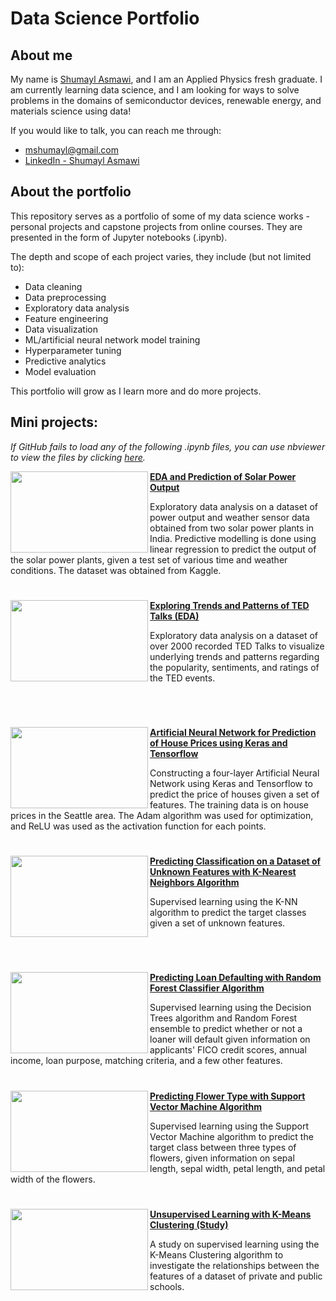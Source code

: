 # Data Science Portfolio

## About me

My name is [Shumayl Asmawi](https://www.linkedin.com/in/shumayl-111/), and I am an Applied Physics fresh graduate. I am currently learning data science, and I am looking for ways to solve problems in the domains of semiconductor devices, renewable energy, and materials science using data!

If you would like to talk, you can reach me through:
- mshumayl@gmail.com
- [LinkedIn - Shumayl Asmawi](https://www.linkedin.com/in/shumayl-111/)

## About the portfolio
This repository serves as a portfolio of some of my data science works - personal projects and capstone projects from online courses. They are presented in the form of Jupyter notebooks (.ipynb).

The depth and scope of each project varies, they include (but not limited to):
- Data cleaning
- Data preprocessing
- Exploratory data analysis
- Feature engineering
- Data visualization
- ML/artificial neural network model training
- Hyperparameter tuning
- Predictive analytics
- Model evaluation

This portfolio will grow as I learn more and do more projects.

## Mini projects:
*If GitHub fails to load any of the following .ipynb files, you can use nbviewer to view the files by clicking [here](https://nbviewer.jupyter.org/github/mshumayl/data-science-portfolio/tree/main/).*

<img align="left" width="220" height="130" src="https://cdn.aiidatapro.net/media/e8/4e/6a/t780x490/e84e6adbaf58fd5108188898d3f0ac41dfba34b7.jpg"> **[EDA and Prediction of Solar Power Output](https://github.com/mshumayl/data-science-portfolio/tree/main/Solar-Power-Output-Prediction)**

Exploratory data analysis on a dataset of power output and weather sensor data obtained from two solar power plants in India. Predictive modelling is done using linear regression to predict the output of the solar power plants, given a test set of various time and weather conditions. The dataset was obtained from Kaggle.

#

<img align="left" width="220" height="130" src="https://www.boardofinnovation.com/wp-content/uploads/2016/07/Ted-Talk.jpg"> **[Exploring Trends and Patterns of TED Talks (EDA)](https://github.com/mshumayl/data-science-portfolio/tree/main/TEDTalk-Exploratory-Data-Analysis)**

Exploratory data analysis on a dataset of over 2000 recorded TED Talks to visualize underlying trends and patterns regarding the popularity, sentiments, and ratings of the TED events.
<p>&nbsp;</p>

#

<img align="left" width="220" height="130" src="https://thumbs.dreamstime.com/b/concept-real-estate-market-growth-increase-housing-prices-rising-utilities-increased-interest-mortgage-rates-134115781.jpg"> **[Artificial Neural Network for Prediction of House Prices using Keras and Tensorflow](https://github.com/mshumayl/data-science-portfolio/tree/main/House-Price-Prediction-with-Neural-Network)**

Constructing a four-layer Artificial Neural Network using Keras and Tensorflow to predict the price of houses given a set of features. The training data is on house prices in the Seattle area. The Adam algorithm was used for optimization, and ReLU was used as the activation function for each points.

#

<img align="left" width="220" height="130" src="https://upload.wikimedia.org/wikipedia/commons/e/e9/Map1NNReducedDataSet.png"> **[Predicting Classification on a Dataset of Unknown Features with K-Nearest Neighbors Algorithm](https://github.com/mshumayl/data-science-portfolio/tree/main/Classification-Prediction-KNN)**

Supervised learning using the K-NN algorithm to predict the target classes given a set of unknown features.
<p>&nbsp;</p>

#

<img align="left" width="220" height="130" src="https://media.istockphoto.com/photos/partner-has-made-a-fraud-in-the-contract-of-sale-and-being-handed-a-picture-id1145371340?k=6&m=1145371340&s=612x612&w=0&h=81NQl3WxDuEV9ZSsn3I_xqNI79X3cTGyqadNs2dpfx8="> **[Predicting Loan Defaulting with Random Forest Classifier Algorithm](https://github.com/mshumayl/data-science-portfolio/tree/main/Predicting-Loan-Return-with-Random-Forest-Classifier)**

Supervised learning using the Decision Trees algorithm and Random Forest ensemble to predict whether or not a loaner will default given information on applicants' FICO credit scores, annual income, loan purpose, matching criteria, and a few other features.

#

<img align="left" width="220" height="130" src="https://i2.wp.com/www.longislandnatives.com/wp-content/uploads/2020/11/image-28.jpeg?fit=630%2C419&ssl=1"> **[Predicting Flower Type with Support Vector Machine Algorithm](https://github.com/mshumayl/data-science-portfolio/tree/main/Predicting-Flower-Type-with-SVM)**

Supervised learning using the Support Vector Machine algorithm to predict the target class between three types of flowers, given information on sepal length, sepal width, petal length, and petal width of the flowers.

#

<img align="left" width="220" height="130" src="https://d1gtq9mqg5x3oe.cloudfront.net/images/_articles/communications/releases/2019/9-september/us-news/image-Folders-By-Ratio/promo/usnews-promo-660x371.jpg"> **[Unsupervised Learning with K-Means Clustering (Study)](https://github.com/mshumayl/data-science-portfolio/tree/main/Learning-Unsupervised-Learning)** 

A study on supervised learning using the K-Means Clustering algorithm to investigate the relationships between the features of a dataset of private and public schools.
<p>&nbsp;</p>

#

